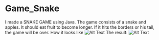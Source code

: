# Game_Snake
I made a SNAKE GAME using Java. The game consists of a snake and apples. It should eat fruit to become longer. If it hits the borders or his tail, the game will be over.
How it looks like
![Alt Text](https://imgur.com/gallery/VzRF7ri)
The result:
![Alt Text](https://imgur.com/gallery/LJoGAn7)
